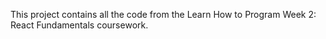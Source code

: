 This project contains all the code from the Learn How to Program Week 2: React Fundamentals coursework. 
